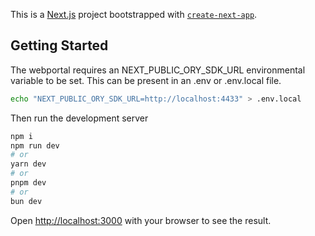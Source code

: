 This is a [Next.js](https://nextjs.org/) project bootstrapped with [`create-next-app`](https://github.com/vercel/next.js/tree/canary/packages/create-next-app).

## Getting Started

The webportal requires an NEXT_PUBLIC_ORY_SDK_URL environmental variable to be set. This can be present in an .env or .env.local file.

```bash
echo "NEXT_PUBLIC_ORY_SDK_URL=http://localhost:4433" > .env.local
```

Then run the development server

```bash
npm i
npm run dev
# or
yarn dev
# or
pnpm dev
# or
bun dev
```

Open [http://localhost:3000](http://localhost:3000) with your browser to see the result.

